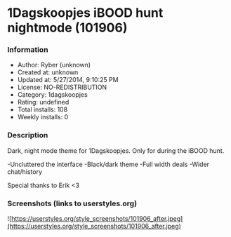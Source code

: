 # 1Dagskoopjes iBOOD hunt nightmode (101906)

### Information
- Author: Ryber (unknown)
- Created at: unknown
- Updated at: 5/27/2014, 9:10:25 PM
- License: NO-REDISTRIBUTION
- Category: 1dagskoopjes
- Rating: undefined
- Total installs: 108
- Weekly installs: 0


### Description
Dark, night mode theme for 1Dagskoopjes. Only for during the iBOOD hunt.

-Uncluttered the interface
-Black/dark theme
-Full width deals
-Wider chat/history

Special thanks to Erik <3


### Screenshots (links to userstyles.org)
![https://userstyles.org/style_screenshots/101906_after.jpeg](https://userstyles.org/style_screenshots/101906_after.jpeg)


